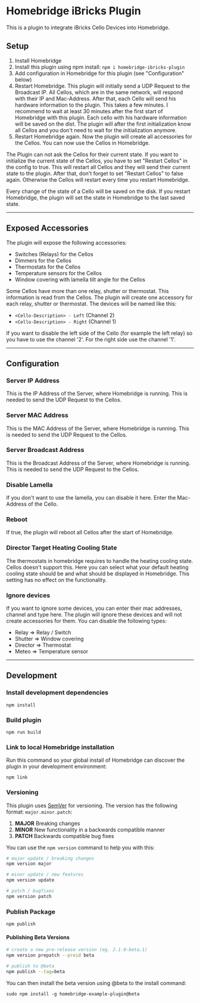 
# Homebridge iBricks Plugin

This is a plugin to integrate iBricks Cello Devices into Homebridge.

## Setup
1. Install Homebridge
2. Install this plugin using npm install: `npm i homebridge-ibricks-plugin`
3. Add configuration in Homebridge for this plugin (see "Configuration" below)
4. Restart Homebridge. This plugin will initially send a UDP Request to the Broadcast IP. All Cellos, which are in the same network, will respond with their IP and Mac-Address. 
After that, each Cello will send his hardware information to the plugin. This takes a few minutes. I recommend to wait at least 30 minutes after the first start of Homebridge with this plugin.
Each cello with his hardware information will be saved on the dist. The plugin will after the first initialization know all Cellos and you don't need to wait for the initialization anymore.
5. Restart Homebridge again. Now the plugin will create all accessories for the Cellos. You can now use the Cellos in Homebridge.

The Plugin can not ask the Cellos for their current state. If you want to initialize the current state of the Cellos, you have to set "Restart Cellos" in the config to true.
This will restart all Cellos and they will send their current state to the plugin. After that, don't forget to set "Restart Cellos" to false again. Otherwise the Cellos will restart every time you restart Homebridge.

Every change of the state of a Cello will be saved on the disk. If you restart Homebridge, the plugin will set the state in Homebridge to the last saved state.

---

## Exposed Accessories
The plugin will expose the following accessories:
- Switches (Relays) for the Cellos
- Dimmers for the Cellos
- Thermostats for the Cellos
- Temperature sensors for the Cellos
- Window covering with lamella tilt angle for the Cellos

Some Cellos have more than one relay, shutter or thermostat. This information is read from the Cellos. The plugin will create one accessory for each relay, shutter or thermostat.
The devices will be named like this:
- `<Cello-Description> - Left` (Channel 2)
- `<Cello-Description> - Right` (Channel 1)

If you want to disable the left side of the Cello (for example the left relay) so you have to use the channel '2'. For the right side use the channel '1'.

---
## Configuration
### Server IP Address
This is the IP Address of the Server, where Homebridge is running. This is needed to send the UDP Request to the Cellos.

### Server MAC Address
This is the MAC Address of the Server, where Homebridge is running. This is needed to send the UDP Request to the Cellos.

### Server Broadcast Address
This is the Broadcast Address of the Server, where Homebridge is running. This is needed to send the UDP Request to the Cellos.

### Disable Lamella
If you don't want to use the lamella, you can disable it here. Enter the Mac-Address of the Cello.

### Reboot
If true, the plugin will reboot all Cellos after the start of Homebridge.

### Director Target Heating Cooling State
The thermostats in homebridge requires to handle the heating cooling state. Cellos doesn't support this. Here you can select what your default heating cooling state should be and what should be displayed in Homebridge. This setting has no effect on the functionality.

### Ignore devices
If you want to ignore some devices, you can enter their mac addresses, channel and type here. The plugin will ignore these devices and will not create accessories for them.
You can disable the following types:
- Relay => Relay / Switch
- Shutter => Window covering
- Director => Thermostat
- Meteo => Temperature sensor

---

## Development
### Install development dependencies
```
npm install
```

### Build plugin
```
npm run build
```

### Link to local Homebridge installation

Run this command so your global install of Homebridge can discover the plugin in your development environment:

```
npm link
```

### Versioning

This plugin uses [SemVer](http://semver.org/) for versioning. The version has the following format: `major.minor.patch`:

1. **MAJOR** Breaking changes
2. **MINOR** New functionality in a backwards compatible manner
3. **PATCH** Backwards compatible bug fixes

You can use the `npm version` command to help you with this:

```bash
# major update / breaking changes
npm version major

# minor update / new features
npm version update

# patch / bugfixes
npm version patch
```

### Publish Package
```
npm publish
```

#### Publishing Beta Versions
```bash
# create a new pre-release version (eg. 2.1.0-beta.1)
npm version prepatch --preid beta

# publish to @beta
npm publish --tag=beta
```

You can then install the beta version using @beta to the install command:
```
sudo npm install -g homebridge-example-plugin@beta
```


